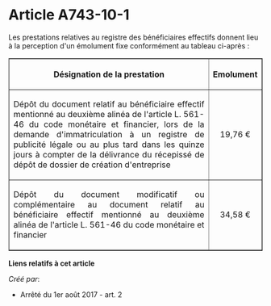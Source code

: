 # Article A743-10-1

Les prestations relatives au registre des bénéficiaires effectifs donnent lieu à la perception d'un émolument fixe
conformément au tableau ci-après :

<table border="1">
  <tbody>
    <tr>
      <th>

Désignation de la prestation</th>
      <th>

Emolument</th>
    </tr>
    <tr>
      <td align="justify">

Dépôt du document relatif au bénéficiaire effectif mentionné au deuxième alinéa de l'article L. 561-46 du code monétaire et
financier, lors de la demande d'immatriculation à un registre de publicité légale ou au plus tard dans les quinze jours à
compter de la délivrance du récepissé de dépôt de dossier de création d'entreprise</td>
      <td align="center">

19,76 €</td>
    </tr>
    <tr>
      <td align="justify">

Dépôt du document modificatif ou complémentaire au document relatif au bénéficiaire effectif mentionné au deuxième alinéa de
l'article L. 561-46 du code monétaire et financier </td>
      <td align="center">

34,58 €</td>
    </tr>
  </tbody>
</table>

**Liens relatifs à cet article**

_Créé par_:

  - Arrêté du 1er août 2017 - art. 2
